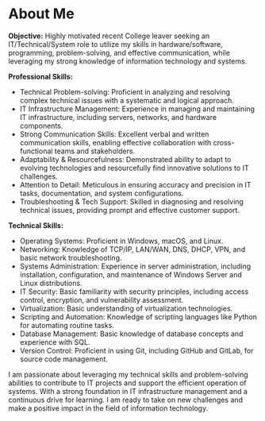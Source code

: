 # About Me

**Objective:**
Highly motivated recent College leaver seeking an IT/Technical/System role to utilize my skills in hardware/software, programming, problem-solving, and effective communication, while leveraging my strong knowledge of information technology and systems.

**Professional Skills:**
- Technical Problem-solving: Proficient in analyzing and resolving complex technical issues with a systematic and logical approach.
- IT Infrastructure Management: Experience in managing and maintaining IT infrastructure, including servers, networks, and hardware components.
- Strong Communication Skills: Excellent verbal and written communication skills, enabling effective collaboration with cross-functional teams and stakeholders.
- Adaptability & Resourcefulness: Demonstrated ability to adapt to evolving technologies and resourcefully find innovative solutions to IT challenges.
- Attention to Detail: Meticulous in ensuring accuracy and precision in IT tasks, documentation, and system configurations.
- Troubleshooting & Tech Support: Skilled in diagnosing and resolving technical issues, providing prompt and effective customer support.

**Technical Skills:**
- Operating Systems: Proficient in Windows, macOS, and Linux.
- Networking: Knowledge of TCP/IP, LAN/WAN, DNS, DHCP, VPN, and basic network troubleshooting.
- Systems Administration: Experience in server administration, including installation, configuration, and maintenance of Windows Server and Linux distributions.
- IT Security: Basic familiarity with security principles, including access control, encryption, and vulnerability assessment.
- Virtualization: Basic understanding of virtualization technologies.
- Scripting and Automation: Knowledge of scripting languages like Python for automating routine tasks.
- Database Management: Basic knowledge of database concepts and experience with SQL.
- Version Control: Proficient in using Git, including GitHub and GitLab, for source code management.

I am passionate about leveraging my technical skills and problem-solving abilities to contribute to IT projects and support the efficient operation of systems. With a strong foundation in IT infrastructure management and a continuous drive for learning.
I am ready to take on new challenges and make a positive impact in the field of information technology.
